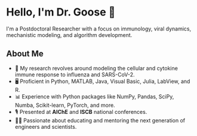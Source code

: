 # Hello, I'm Dr. Goose 👋

I'm a Postdoctoral Researcher with a focus on immunology, viral dynamics, mechanistic modeling, and algorithm development.

## About Me

- 🦠 My research revolves around modeling the cellular and cytokine immune response to influenza and SARS-CoV-2.
- 🖥️ Proficient in Python, MATLAB, Java, Visual Basic, Julia, LabView, and R.
- 📊 Experience with Python packages like NumPy, Pandas, SciPy, Numba, Scikit-learn, PyTorch, and more.
- 🎙️ Presented at **AIChE** and **ISCB** national conferences.
- 🧑‍🏫 Passionate about educating and mentoring the next generation of engineers and scientists.
